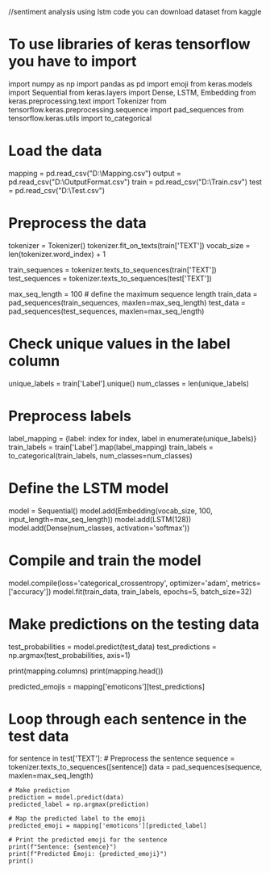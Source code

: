 

//sentiment analysis using lstm code you can download dataset from kaggle
# To use libraries of keras tensorflow you have to import 
import numpy as np
import pandas as pd
import emoji
from keras.models import Sequential
from keras.layers import Dense, LSTM, Embedding
from keras.preprocessing.text import Tokenizer
from tensorflow.keras.preprocessing.sequence import pad_sequences
from tensorflow.keras.utils import to_categorical


# Load the data
mapping = pd.read_csv("D:\Mapping.csv")
output = pd.read_csv("D:\OutputFormat.csv")
train = pd.read_csv("D:\Train.csv")
test = pd.read_csv("D:\Test.csv")

# Preprocess the data
tokenizer = Tokenizer()
tokenizer.fit_on_texts(train['TEXT'])
vocab_size = len(tokenizer.word_index) + 1

train_sequences = tokenizer.texts_to_sequences(train['TEXT'])
test_sequences = tokenizer.texts_to_sequences(test['TEXT'])

max_seq_length = 100  # define the maximum sequence length
train_data = pad_sequences(train_sequences, maxlen=max_seq_length)
test_data = pad_sequences(test_sequences, maxlen=max_seq_length)

# Check unique values in the label column
unique_labels = train['Label'].unique()
num_classes = len(unique_labels)


# Preprocess labels
label_mapping = {label: index for index, label in enumerate(unique_labels)}
train_labels = train['Label'].map(label_mapping)
train_labels = to_categorical(train_labels, num_classes=num_classes)


# Define the LSTM model
model = Sequential()
model.add(Embedding(vocab_size, 100, input_length=max_seq_length))
model.add(LSTM(128))
model.add(Dense(num_classes, activation='softmax'))


# Compile and train the model
model.compile(loss='categorical_crossentropy', optimizer='adam', metrics=['accuracy'])
model.fit(train_data, train_labels, epochs=5, batch_size=32)

# Make predictions on the testing data
test_probabilities = model.predict(test_data)
test_predictions = np.argmax(test_probabilities, axis=1)


print(mapping.columns)
print(mapping.head())


predicted_emojis = mapping['emoticons'][test_predictions]



# Loop through each sentence in the test data
for sentence in test['TEXT']:
    # Preprocess the sentence
    sequence = tokenizer.texts_to_sequences([sentence])
    data = pad_sequences(sequence, maxlen=max_seq_length)
    
    # Make prediction
    prediction = model.predict(data)
    predicted_label = np.argmax(prediction)
    
    # Map the predicted label to the emoji
    predicted_emoji = mapping['emoticons'][predicted_label]
    
    # Print the predicted emoji for the sentence
    print(f"Sentence: {sentence}")
    print(f"Predicted Emoji: {predicted_emoji}")
    print()










